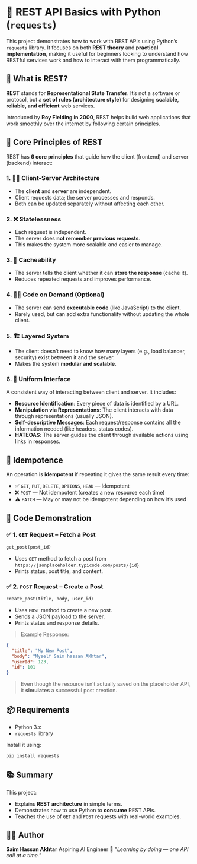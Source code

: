 # 📘 REST API Basics with Python (`requests`)

This project demonstrates how to work with REST APIs using Python’s `requests` library. It focuses on both **REST theory** and **practical implementation**, making it useful for beginners looking to understand how RESTful services work and how to interact with them programmatically.


## 📌 What is REST?

**REST** stands for **Representational State Transfer**. It’s not a software or protocol, but a **set of rules (architecture style)** for designing **scalable, reliable, and efficient** web services.

Introduced by **Roy Fielding in 2000**, REST helps build web applications that work smoothly over the internet by following certain principles.


## 🧱 Core Principles of REST

REST has **6 core principles** that guide how the client (frontend) and server (backend) interact:

### 1. 🧍‍♂️ Client-Server Architecture

* The **client** and **server** are independent.
* Client requests data; the server processes and responds.
* Both can be updated separately without affecting each other.

### 2. ❌ Statelessness

* Each request is independent.
* The server does **not remember previous requests**.
* This makes the system more scalable and easier to manage.

### 3. 🧠 Cacheability

* The server tells the client whether it can **store the response** (cache it).
* Reduces repeated requests and improves performance.

### 4. 🧑‍💻 Code on Demand (Optional)

* The server can send **executable code** (like JavaScript) to the client.
* Rarely used, but can add extra functionality without updating the whole client.

### 5. 🏗️ Layered System

* The client doesn’t need to know how many layers (e.g., load balancer, security) exist between it and the server.
* Makes the system **modular and scalable**.

### 6. 🔗 Uniform Interface

A consistent way of interacting between client and server. It includes:

* **Resource Identification**: Every piece of data is identified by a URL.
* **Manipulation via Representations**: The client interacts with data through representations (usually JSON).
* **Self-descriptive Messages**: Each request/response contains all the information needed (like headers, status codes).
* **HATEOAS**: The server guides the client through available actions using links in responses.


## 🔁 Idempotence

An operation is **idempotent** if repeating it gives the same result every time:

* ✅ `GET`, `PUT`, `DELETE`, `OPTIONS`, `HEAD` — Idempotent
* ❌ `POST` — Not idempotent (creates a new resource each time)
* ⚠️ `PATCH` — May or may not be idempotent depending on how it’s used


## 🧪 Code Demonstration

### ✅ 1. `GET` Request – Fetch a Post

```python
get_post(post_id)
```

* Uses `GET` method to fetch a post from `https://jsonplaceholder.typicode.com/posts/{id}`
* Prints status, post title, and content.

### ✅ 2. `POST` Request – Create a Post

```python
create_post(title, body, user_id)
```

* Uses `POST` method to create a new post.
* Sends a JSON payload to the server.
* Prints status and response details.

> Example Response:

```json
{
  "title": "My New Post",
  "body": "Myself Saim hassan AKhtar",
  "userId": 123,
  "id": 101
}
```

> Even though the resource isn’t actually saved on the placeholder API, it **simulates** a successful post creation.


## 📦 Requirements

* Python 3.x
* `requests` library

Install it using:

```bash
pip install requests
```


## 📚 Summary

This project:

* Explains **REST architecture** in simple terms.
* Demonstrates how to use Python to **consume** REST APIs.
* Teaches the use of `GET` and `POST` requests with real-world examples.


## 🧑‍💻 Author

**Saim Hassan Akhtar**
Aspiring AI Engineer
💬 *"Learning by doing — one API call at a time."*
